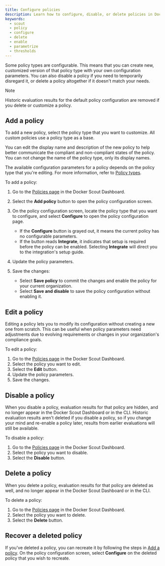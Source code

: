 ```yaml
---
title: Configure policies
description: Learn how to configure, disable, or delete policies in Docker Scout
keywords:
  - scout
  - policy
  - configure
  - delete
  - enable
  - parametrize
  - thresholds
---
```


Some policy types are configurable. This means that you can create new,
customized version of that policy type with your own configuration parameters.
You can also disable a policy if you need to temporarily disregard it, or
delete a policy altogether if it doesn't match your needs.

> [!NOTE]
> Historic evaluation results for the default policy configuration are removed
> if you delete or customize a policy.

## Add a policy

To add a new policy, select the policy type that you want to customize. All
custom policies use a policy type as a base.

You can edit the display name and description of the new policy to help
better communicate the compliant and non-compliant states of the policy.
You can not change the name of the policy type, only its display names.

The available configuration parameters for a policy depends on the
policy type that you're editing. For more information, refer to
[Policy types](/manuals/scout/policy/_index.md#policy-types).

To add a policy:

1. Go to the [Policies page](https://scout.docker.com/reports/policy) in the Docker Scout Dashboard.
2. Select the **Add policy** button to open the policy configuration screen.
3. On the policy configuration screen, locate the policy type that you want to
   configure, and select **Configure** to open the policy configuration page.

   - If the **Configure** button is grayed out, it means the current policy
     has no configurable parameters.
   - If the button reads **Integrate**, it indicates that setup is required
     before the policy can be enabled. Selecting **Integrate** will direct you
     to the integration's setup guide.

4. Update the policy parameters.
5. Save the changes:

   - Select **Save policy** to commit the changes and enable the policy for
     your current organization.
   - Select **Save and disable** to save the policy configuration without enabling
     it.

## Edit a policy

Editing a policy lets you to modify its configuration without creating 
a new one from scratch. This can be useful when policy parameters need adjustments 
due to evolving requirements or changes in your organization's compliance goals.

To edit a policy:

1. Go to the [Policies page](https://scout.docker.com/reports/policy) in the Docker Scout Dashboard.
2. Select the policy you want to edit.
3. Select the **Edit** button.
4. Update the policy parameters.
5. Save the changes.

## Disable a policy

When you disable a policy, evaluation results for that policy are hidden, and
no longer appear in the Docker Scout Dashboard or in the CLI. Historic
evaluation results aren't deleted if you disable a policy, so if you change
your mind and re-enable a policy later, results from earlier evaluations will
still be available.

To disable a policy:

1. Go to the [Policies page](https://scout.docker.com/reports/policy) in the Docker Scout Dashboard.
2. Select the policy you want to disable.
3. Select the **Disable** button.

## Delete a policy

When you delete a policy, evaluation results for that policy are deleted as
well, and no longer appear in the Docker Scout Dashboard or in the CLI.

To delete a policy:

1. Go to the [Policies page](https://scout.docker.com/reports/policy) in the Docker Scout Dashboard.
2. Select the policy you want to delete.
3. Select the **Delete** button.

## Recover a deleted policy

If you've deleted a policy, you can recreate it by following the steps in [Add
a policy](#add-a-policy). On the policy configuration screen, select
**Configure** on the deleted policy that you wish to recreate.
